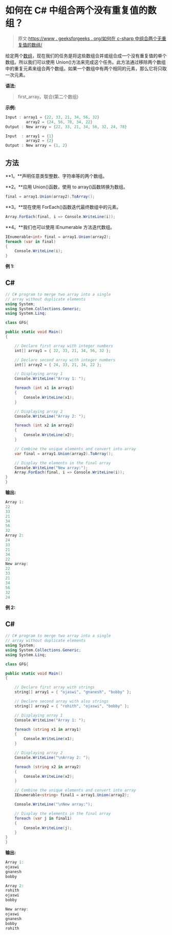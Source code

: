# 如何在 C# 中组合两个没有重复值的数组？

> 原文:[https://www . geeksforgeeks . org/如何在 c-sharp 中组合两个无重复值的数组/](https://www.geeksforgeeks.org/how-to-combine-two-arrays-without-duplicate-values-in-c-sharp/)

给定两个[数组](https://www.geeksforgeeks.org/c-sharp-arrays/)，现在我们的任务是将这些数组合并或组合成一个没有重复值的单个数组。所以我们可以使用 Union()方法来完成这个任务。此方法通过移除两个数组中的重复元素来组合两个数组。如果一个数组中有两个相同的元素，那么它将只取一次元素。

**语法:**

> first_array。联合(第二个数组)

**示例:**

```cs
Input : array1 = {22, 33, 21, 34, 56, 32}
         array2 = {24, 56, 78, 34, 22}
Output : New array = {22, 33, 21, 34, 56, 32, 24, 78}

Input  : array1 = {1}
         array2 = {2}
Output : New array = {1, 2}
```

## 方法

**1。**声明任意类型整数、字符串等的两个数组。

**2。**应用 Union()函数，使用 to array()函数转换为数组。

```cs
final = array1.Union(array2).ToArray();
```

**3。**现在使用 ForEach()函数迭代最终数组中的元素。

```cs
Array.ForEach(final, i => Console.WriteLine(i));
```

**4。**我们也可以使用 IEnumerable 方法迭代数组。

```cs
IEnumerable<int> final = array1.Union(array2);    
foreach (var in final)    
{    
    Console.WriteLine(i);    
} 
```

**例 1:**

## C#

```cs
// C# program to merge two array into a single
// array without duplicate elements
using System;
using System.Collections.Generic;
using System.Linq;

class GFG{

public static void Main()
{

    // Declare first array with integer numbers
    int[] array1 = { 22, 33, 21, 34, 56, 32 };

    // Declare second array with integer numbers
    int[] array2 = { 24, 33, 21, 34, 22 };

    // Displaying array 1
    Console.WriteLine("Array 1: ");

    foreach (int x1 in array1)
    {
        Console.WriteLine(x1);
    }

    // Displaying array 2
    Console.WriteLine("Array 2: ");

    foreach (int x2 in array2)
    {
        Console.WriteLine(x2);
    }

    // Combine the unique elements and convert into array
    var final = array1.Union(array2).ToArray();

    // Display the elements in the final array
    Console.WriteLine("New array:");
    Array.ForEach(final, i => Console.WriteLine(i));
}
}
```

**输出:**

```cs
Array 1: 
22
33
21
34
56
32
Array 2: 
24
33
21
34
22
New array:
22
33
21
34
56
32
24
```

**例 2:**

## C#

```cs
// C# program to merge two array into a single
// array without duplicate elements
using System;
using System.Collections.Generic;
using System.Linq;

class GFG{

public static void Main()
{

    // Declare first array with strings 
    string[] array1 = { "ojaswi", "gnanesh", "bobby" };    

    // Declare second array with also strings
    string[] array2 = { "rohith", "ojaswi", "bobby" };

    // Displaying array 1
    Console.WriteLine("Array 1: ");

    foreach (string x1 in array1)
    {
        Console.WriteLine(x1);
    }

    // Displaying array 2
    Console.WriteLine("\nArray 2: ");

    foreach (string x2 in array2)
    {
        Console.WriteLine(x2);
    }

    // Combine the unique elements and convert into array
    IEnumerable<string> final1 = array1.Union(array2); 

    Console.WriteLine("\nNew array:");

    // Display the elements in the final array
    foreach (var j in final1)    
    {    
        Console.WriteLine(j);    
    } 
}
}
```

**输出:**

```cs
Array 1: 
ojaswi
gnanesh
bobby

Array 2: 
rohith
ojaswi
bobby

New array:
ojaswi
gnanesh
bobby
rohith
```